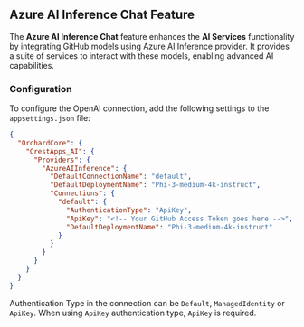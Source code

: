 ## Azure AI Inference Chat Feature

The **Azure AI Inference Chat** feature enhances the **AI Services** functionality by integrating GitHub models using Azure AI Inference provider. It provides a suite of services to interact with these models, enabling advanced AI capabilities.

### Configuration

To configure the OpenAI connection, add the following settings to the `appsettings.json` file:

```json
{
  "OrchardCore": {
    "CrestApps_AI": {
      "Providers": {
        "AzureAIInference": {
          "DefaultConnectionName": "default",
          "DefaultDeploymentName": "Phi-3-medium-4k-instruct",
          "Connections": {
            "default": {
              "AuthenticationType": "ApiKey",
              "ApiKey": "<!-- Your GitHub Access Token goes here -->",
              "DefaultDeploymentName": "Phi-3-medium-4k-instruct"
            }
          }
        }
      }
    }
  }
}
```

Authentication Type in the connection can be `Default`, `ManagedIdentity` or `ApiKey`. When using `ApiKey` authentication type, `ApiKey` is required.
